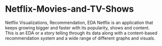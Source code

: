 # Netflix-Movies-and-TV-Shows
Netflix Visualizations, Recommendation, EDA
Netflix is an application that keeps growing bigger and faster with its popularity, shows and content. This is an EDA or a story telling through its data along with a content-based recommendation system and a wide range of different graphs and visuals.

